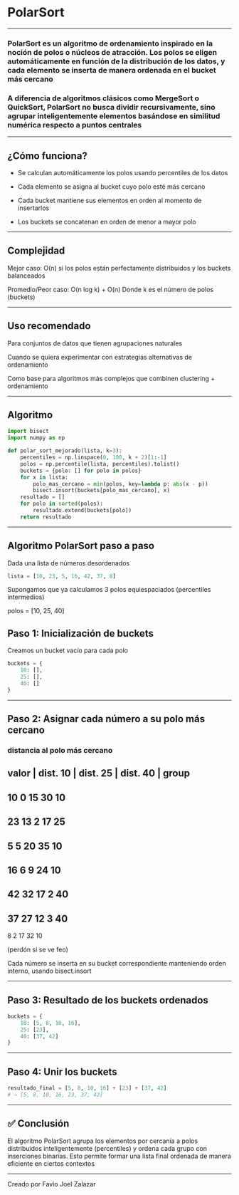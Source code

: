 # PolarSort

---

### PolarSort es un algoritmo de ordenamiento inspirado en la noción de polos o núcleos de atracción. Los polos se eligen automáticamente en función de la distribución de los datos, y cada elemento se inserta de manera ordenada en el bucket más cercano

### A diferencia de algoritmos clásicos como MergeSort o QuickSort, PolarSort no busca dividir recursivamente, sino agrupar inteligentemente elementos basándose en similitud numérica respecto a puntos centrales

---

## ¿Cómo funciona?

- Se calculan automáticamente los polos usando percentiles de los datos


- Cada elemento se asigna al bucket cuyo polo esté más cercano


- Cada bucket mantiene sus elementos en orden al momento de insertarlos


- Los buckets se concatenan en orden de menor a mayor polo

---

## Complejidad

Mejor caso: O(n) si los polos están perfectamente distribuidos y los buckets balanceados

Promedio/Peor caso: O(n log k) + O(n)
Donde k es el número de polos (buckets)

---

## Uso recomendado

Para conjuntos de datos que tienen agrupaciones naturales

Cuando se quiera experimentar con estrategias alternativas de ordenamiento

Como base para algoritmos más complejos que combinen clustering + ordenamiento

---

## Algoritmo

```python
import bisect
import numpy as np

def polar_sort_mejorado(lista, k=3):
    percentiles = np.linspace(0, 100, k + 2)[1:-1]
    polos = np.percentile(lista, percentiles).tolist()
    buckets = {polo: [] for polo in polos}
    for x in lista:
        polo_mas_cercano = min(polos, key=lambda p: abs(x - p))
        bisect.insort(buckets[polo_mas_cercano], x)
    resultado = []
    for polo in sorted(polos):
        resultado.extend(buckets[polo])
    return resultado
```

---

## Algoritmo PolarSort paso a paso

Dada una lista de números desordenados

```python
lista = [10, 23, 5, 16, 42, 37, 8]
```

Supongamos que ya calculamos 3 polos equiespaciados (percentiles intermedios)

polos = [10, 25, 40]


## Paso 1: Inicialización de buckets

Creamos un bucket vacío para cada polo

```python
buckets = {
    10: [],
    25: [],
    40: []
}
```

---

## Paso 2: Asignar cada número a su polo más cercano

### distancia al polo más cercano

valor | dist. 10 | dist. 25 | dist. 40 | group
---
10       	0	         15	         30	       10
---
23	       13	         2	        17	      25
---
5	         5	        20	        35        10
---
16        	6	        9	          24       10
---
42       	32	        17         	2        40
---
37	       27	        12         	3        40
---
8	         2	        17         	32       10

(perdón si se ve feo)

Cada número se inserta en su bucket correspondiente manteniendo orden interno, usando bisect.insort

---

## Paso 3: Resultado de los buckets ordenados

```python
buckets = {
    10: [5, 8, 10, 16],
    25: [23],
    40: [37, 42]
}
```

---

## Paso 4: Unir los buckets

```python
resultado_final = [5, 8, 10, 16] + [23] + [37, 42]
# → [5, 8, 10, 16, 23, 37, 42]
```

---

## ✅ Conclusión

El algoritmo PolarSort agrupa los elementos por cercanía a polos distribuidos inteligentemente (percentiles) y ordena cada grupo con inserciones binarias. Esto permite formar una lista final ordenada de manera eficiente en ciertos contextos

---

Creado por Favio Joel Zalazar
